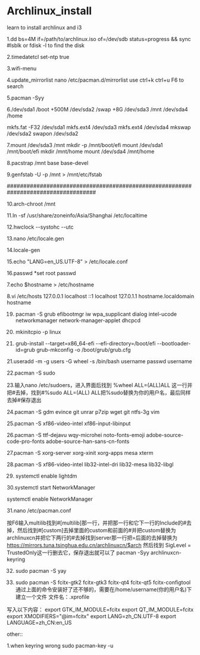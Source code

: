 # Archlinux_install
learn to install archlinux and i3

1.dd bs=4M if=/path/to/archlinux.iso of=/dev/sdb status=progress && sync 
  #lsblk or fdisk -l to find the disk

2.timedatetcl set-ntp true

3.wifi-menu

4.update_mirrorlist
  nano /etc/pacman.d/mirrorlist
  use ctrl+k ctrl+u F6 to search
  

5.pacman -Syy

6./dev/sda1 /boot +500M
  /dev/sda2 /swap +8G
  /dev/sda3 /mnt
  /dev/sda4 /home
  
  mkfs.fat -F32 /dev/sda1
  mkfs.ext4 /dev/sda3
  mkfs.ext4 /dev/sda4
  mkswap /dev/sda2
  swapon /dev/sda2
  

7.mount /dev/sda3 /mnt
  mkdir -p /mnt/boot/efi
  mount /dev/sda1 /mnt/boot/efi
  mkdir /mnt/home
  mount /dev/sda4 /mnt/home
  

8.pacstrap /mnt base base-devel



9.genfstab -U -p /mnt > /mnt/etc/fstab

###################################################################################


10.arch-chroot /mnt

11.ln -sf /usr/share/zoneinfo/Asia/Shanghai /etc/localtime


12.hwclock --systohc --utc


13.nano /etc/locale.gen

14.locale-gen

15.echo "LANG=en_US.UTF-8" > /etc/locale.conf

16.passwd 
   *set root passwd

7.echo $hostname > /etc/hostname

8.vi /etc/hosts
127.0.0.1    localhost
::1          localhost
127.0.1.1    hostname.localdomain    hostname

19. pacman  -S grub efibootmgr  iw wpa_supplicant dialog intel-ucode networkmanager network-manager-applet dhcpcd

20. mkinitcpio -p linux

20. grub-install --target=x86_64-efi --efi-directory=/boot/efi --bootloader-id=grub
    grub-mkconfig -o /boot/grub/grub.cfg
    

21.useradd -m -g users -G wheel -s /bin/bash username
   passwd username
   
22.pacman -S sudo

23.输入nano /etc/sudoers，进入界面后找到
   %wheel ALL=(ALL)ALL
   这一行并把#去掉，找到#%sudo ALL=(ALL) ALL把%sudo替换为你的用户名，最后同样去掉#保存退出

24.pacman -S gdm  evince  git unrar p7zip wget git ntfs-3g vim

25.pacman -S xf86-video-intel xf86-input-libinput

26.pacman -S ttf-dejavu wqy-microhei noto-fonts-emoji adobe-source-code-pro-fonts adobe-source-han-sans-cn-fonts

27.pacman -S xorg-server xorg-xinit xorg-apps mesa xterm

28.pacman -S xf86-video-intel lib32-intel-dri lib32-mesa lib32-libgl

29. systemctl enable lightdm

30.systemctl start NetworkManager
   
   systemctl enable NetworkManager


31.nano /etc/pacman.conf

   按F6输入multilib找到#[multilib]那一行，并把那一行和它下一行的Include的#去掉，然后找到#[custom]去掉里面的custom和前面的#并把custom替换为   archlinuxcn并把它下两行的#去掉找到server那一行把=后面的去掉替换为
    https://mirrors.tuna.tsinghua.edu.cn/archlinuxcn/$arch
  然后找到 SigLevel = TrustedOnly这一行删去它，保存退出就可以了
       pacman -Syy archlinuxcn-keyring
       
32. sudo pacman -S yay 
    
33.    sudo pacman -S fcitx-gtk2 fcitx-gtk3 fcitx-qt4 fcitx-qt5 fcitx-configtool
   通过上面的命令安装好了还不够的，需要在/home/username(你的用户名)下建立一个文件
   文件名：.xprofile
  
  写入以下内容：
  export GTK_IM_MODULE=fcitx
  export QT_IM_MODULE=fcitx
  export XMODIFIERS="@im=fcitx"
  export LANG=zh_CN.UTF-8
  export LANGUAGE=zh_CN:en_US
  
other::

1.when keyring wrong
sudo pacman-key -u



 
